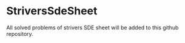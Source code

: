 # StriversSdeSheet
All solved problems of strivers SDE sheet will be added to this github repository.

